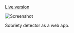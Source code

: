 [Live version](https://ivarboms.github.io/sobriety/)

![Screenshot](https://i.imgur.com/orB5Doc.png)

Sobriety detector as a web app.